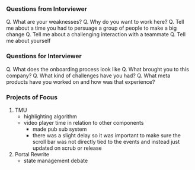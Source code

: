 ### Questions from Interviewer

Q. What are your weaknesses? 
Q. Why do you want to work here? 
Q. Tell me about a time you had to persuage a group of people to make a big change
Q. Tell me about a challenging interaction with a teammate
Q. Tell me about yourself

### Questions for Interviewer
Q. What does the onboarding process look like
Q. What brought you to this company?
Q. What kind of challenges have you had?
Q. What meta products have you worked on and how was that experience?

### Projects of Focus
1. TMU
    - highlighting algorithm
    - video player time in relation to other components
        - made pub sub system
        - there was a slight delay so it was important to make sure the scroll bar was not directly tied to the events and instead just updated on scrub or release
2. Portal Rewrite
    - state management debate
